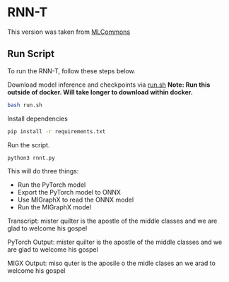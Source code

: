 # RNN-T

This version was taken from [MLCommons](https://github.com/mlcommons/inference/tree/master/retired_benchmarks/speech_recognition/rnnt)

## Run Script

To run the RNN-T, follow these steps below.

Download model inference and checkpoints via [run.sh](./run.sh) 
**Note: Run this outside of docker. Will take longer to download within docker.**

```bash
bash run.sh
```

Install dependencies

```bash
pip install -r requirements.txt
```

Run the script.

```bash
python3 rnnt.py 
```

This will do three things:
- Run the PyTorch model 
- Export the PyTorch model to ONNX
- Use MIGraphX to read the ONNX model 
- Run the MIGraphX model 

Transcript: mister quilter is the apostle of the middle classes and we are glad to welcome his gospel 

PyTorch Output: mister quilter is the apostle of the middle classes and we are glad to welcome his gospel

MIGX Output: miso quter is the aposile o the midle clases an we arad to welcome his gospel
